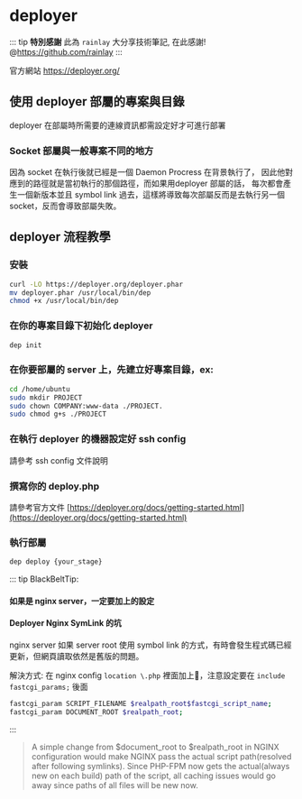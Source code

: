 # deployer

::: tip 
<strong>特別感謝</strong>  此為 `rainlay` 大分享技術筆記, 在此感謝! @https://github.com/rainlay
:::


官方網站
https://deployer.org/

## 使用 deployer 部屬的專案與目錄

deployer 在部屬時所需要的連線資訊都需設定好才可進行部署

### Socket 部屬與一般專案不同的地方

因為 socket 在執行後就已經是一個 Daemon Procress 在背景執行了，
因此他對應到的路徑就是當初執行的那個路徑，而如果用deployer 部屬的話，
每次都會產生一個新版本並且 symbol link 過去，這樣將導致每次部屬反而是去執行另一個 socket，反而會導致部屬失敗。

## deployer 流程教學

### 安裝

```bash
curl -LO https://deployer.org/deployer.phar
mv deployer.phar /usr/local/bin/dep
chmod +x /usr/local/bin/dep
```

### 在你的專案目錄下初始化 deployer

```bash
dep init
```

### 在你要部屬的 server 上，先建立好專案目錄，ex:

```bash
cd /home/ubuntu
sudo mkdir PROJECT
sudo chown COMPANY:www-data ./PROJECT.
sudo chmod g+s ./PROJECT
```

### 在執行 deployer 的機器設定好 ssh config

請參考 ssh config 文件說明

### 撰寫你的 deploy.php

請參考官方文件 [https://deployer.org/docs/getting-started.html](https://deployer.org/docs/getting-started.html)

### 執行部屬

```bash
dep deploy {your_stage}
```

::: tip BlackBeltTip: 

#### 如果是 nginx server，一定要加上的設定
#### Deployer Nginx SymLink 的坑

nginx server 如果 server root 使用 symbol link 的方式，有時會發生程式碼已經更新，但網頁讀取依然是舊版的問題。

解決方式: 在 nginx config `location \.php` 裡面加上，注意設定要在 `include fastcgi_params;` 後面

```bash
fastcgi_param SCRIPT_FILENAME $realpath_root$fastcgi_script_name;
fastcgi_param DOCUMENT_ROOT $realpath_root;
```

:::

> A simple change from $document_root to $realpath_root in NGINX configuration would make NGINX pass the actual script path(resolved after following symlinks). Since PHP-FPM now gets the actual(always new on each build) path of the script, all caching issues would go away since paths of all files will be new now.